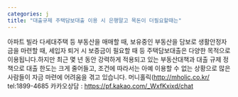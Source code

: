 ```yaml
---
categories: j
title: "대출규제 주택담보대출 이용 시 은행말고 목돈이 더필요할때는"
---
```

아파트 빌라 다세대주택 등 부동산을 매매할 때, 보유중인 부동산을 담보로 생활안정자금을 마련할 때, 세입자 퇴거 시 보증금이 필요할 때 등 주택담보대출은 다양한 목적으로 이용됩니다.하지만 최근 몇 년 동안 강력하게 적용되고 있는 부동산대책과 대출 규제 정책으로 대출 한도는 크게 줄어들고, 조건에 따라서는 아예 이용할 수 없는 상황으로 많은 사람들이 자금 마련에 어려움을 겪고 있습니다. 머니홀릭(http://mholic.co.kr/ tel:1899-4685 카카오상담 : https://pf.kakao.com/_WxfKxixd/chat